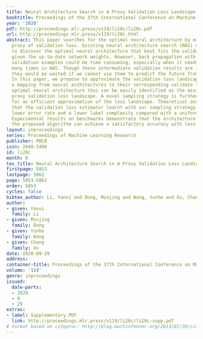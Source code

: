 ```yaml
---
title: Neural Architecture Search in A Proxy Validation Loss Landscape
booktitle: Proceedings of the 37th International Conference on Machine Learning
year: '2020'
pdf: http://proceedings.mlr.press/v119/li20c/li20c.pdf
url: http://proceedings.mlr.press/v119/li20c.html
abstract: This paper searches for the optimal neural architecture by minimizing a
  proxy of validation loss. Existing neural architecture search (NAS) methods used
  to discover the optimal neural architecture that best fits the validation examples
  given the up-to-date network weights. However, back propagation with a number of
  validation examples could be time consuming, especially when it needs to be repeated
  many times in NAS. Though these intermediate validation results are invaluable,
  they would be wasted if we cannot use them to predict the future from the past.
  In this paper, we propose to approximate the validation loss landscape by learning
  a mapping from neural architectures to their corresponding validate losses. The
  optimal neural architecture thus can be easily identified as the minimum of this
  proxy validation loss landscape. A novel sampling strategy is further developed
  for an efficient approximation of the loss landscape. Theoretical analysis indicates
  that the validation loss estimator learnt with our sampling strategy can reach a
  lower error rate and a lower label complexity compared with a uniform sampling.
  Experimental results on benchmarks demonstrate that the architecture searched by
  the proposed algorithm can achieve a satisfactory accuracy with less time cost.
layout: inproceedings
series: Proceedings of Machine Learning Research
publisher: PMLR
issn: 2640-3498
id: li20c
month: 0
tex_title: Neural Architecture Search in A Proxy Validation Loss Landscape
firstpage: 5853
lastpage: 5862
page: 5853-5862
order: 5853
cycles: false
bibtex_author: Li, Yanxi and Dong, Minjing and Wang, Yunhe and Xu, Chang
author:
- given: Yanxi
  family: Li
- given: Minjing
  family: Dong
- given: Yunhe
  family: Wang
- given: Chang
  family: Xu
date: 2020-09-29
address: 
container-title: Proceedings of the 37th International Conference on Machine Learning
volume: '119'
genre: inproceedings
issued:
  date-parts:
  - 2020
  - 9
  - 29
extras:
- label: Supplementary PDF
  link: http://proceedings.mlr.press/v119/li20c/li20c-supp.pdf
# Format based on citeproc: http://blog.martinfenner.org/2013/07/30/citeproc-yaml-for-bibliographies/
---
```

